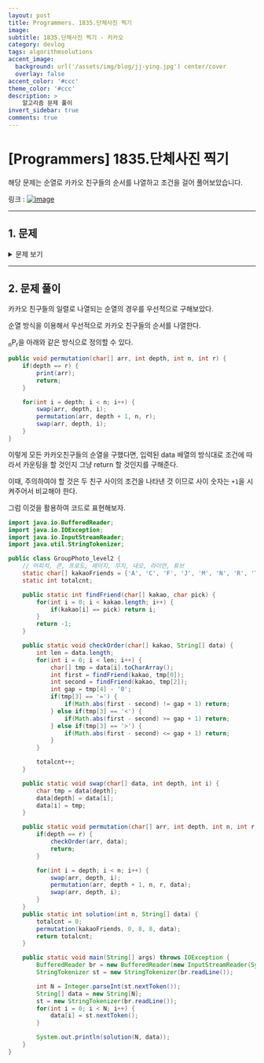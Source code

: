 ```yaml
---
layout: post
title: Programmers. 1835.단체사진 찍기
image: 
subtitle: 1835.단체사진 찍기 - 카카오
category: devlog
tags: algorithmsolutions
accent_image: 
  background: url('/assets/img/blog/jj-ying.jpg') center/cover
  overlay: false
accent_color: '#ccc'
theme_color: '#ccc'
description: >
    알고리즘 문제 풀이
invert_sidebar: true
comments: true
---
```


# [Programmers] 1835.단체사진 찍기
해당 문제는 순열로 카카오 친구들의 순서를 나열하고 조건을 걸어 풀어보았습니다.

링크 :
[![image](https://velog.velcdn.com/images/pyh8618/post/ad4f3b17-fb2b-4290-b7e1-8b953f554a6d/programmers.jpg)](https://programmers.co.kr/learn/courses/30/lessons/1835)

---
## 1. 문제
<details>
<summary>문제 보기</summary>
<div markdown="1">

![image](https://t1.kakaocdn.net/codefestival/picture.png)

가을을 맞아 카카오프렌즈는 단체로 소풍을 떠났다. 즐거운 시간을 보내고 마지막에 단체사진을 찍기 위해 카메라 앞에 일렬로 나란히 섰다. 그런데 각자가 원하는 배치가 모두 달라 어떤 순서로 설지 정하는데 시간이 오래 걸렸다. 네오는 프로도와 나란히 서기를 원했고, 튜브가 뿜은 불을 맞은 적이 있던 라이언은 튜브에게서 적어도 세 칸 이상 떨어져서 서기를 원했다. 사진을 찍고 나서 돌아오는 길에, 무지는 모두가 원하는 조건을 만족하면서도 다르게 서는 방법이 있지 않았을까 생각해보게 되었다. 각 프렌즈가 원하는 조건을 입력으로 받았을 때 모든 조건을 만족할 수 있도록 서는 경우의 수를 계산하는 프로그램을 작성해보자.


### 입력형식

입력은 조건의 개수를 나타내는 정수 n과 n개의 원소로 구성된 문자열 배열 data로 주어진다. data의 원소는 각 프렌즈가 원하는 조건이 N~F=0과 같은 형태의 문자열로 구성되어 있다. 제한조건은 아래와 같다.

 - 1 <= n <= 100
 - data의 원소는 다섯 글자로 구성된 문자열이다. 각 원소의 조건은 다음과 같다.
   - 첫 번째 글자와 세 번째 글자는 다음 8개 중 하나이다. {A, C, F, J, M, N, R, T} 각각 어피치, 콘, 프로도, 제이지, 무지, 네오, 라이언, 튜브를 의미한다. 첫 번째 글자는 조건을 제시한 프렌즈, 세 번째 글자는 상대방이다. 첫 번째 글자와 세 번째 글자는 항상 다르다.
   - 두 번째 글자는 항상 ~이다.
   - 네 번째 글자는 다음 3개 중 하나이다. {=, <, >} 각각 같음, 미만, 초과를 의미한다.
   - 다섯 번째 글자는 0 이상 6 이하의 정수의 문자형이며, 조건에 제시되는 간격을 의미한다. 이때 간격은 두 프렌즈 사이에 있는 다른 프렌즈의 수이다.


### 출력(Output)

모든 조건을 만족하는 경우의 수를 리턴한다.

### 예제입출력

| n	 | data	| answer |
| -- | ---- | ------ |
| 2	| |["N~F=0", "R~T>2"] | 3648 |
| 2	| ["M~C<2", "C~M>1"] | 0 |

### 예제에대한 설명

첫 번째 예제는 문제에 설명된 바와 같이, 네오는 프로도와의 간격이 0이기를 원하고 라이언은 튜브와의 간격이 2보다 크기를 원하는 상황이다.

두 번째 예제는 무지가 콘과의 간격이 2보다 작기를 원하고, 반대로 콘은 무지와의 간격이 1보다 크기를 원하는 상황이다. 이는 동시에 만족할 수 없는 조건이므로 경우의 수는 0이다.

</div>
</details>

---

## 2. 문제 풀이

카카오 친구들의 일렬로 나열되는 순열의 경우를 우선적으로 구해보았다.

순열 방식을 이용해서 우선적으로 카카오 친구들의 순서를 나열한다.

<sub>n</sub>P<sub>r</sub>을 아래와 같은 방식으로 정의할 수 있다.

```java
public void permutation(char[] arr, int depth, int n, int r) {
    if(depth == r) {
        print(arr);
        return;
    }

    for(int i = depth; i < n; i++) {
        swap(arr, depth, i);
        permutation(arr, depth + 1, n, r);
        swap(arr, depth, i);
    }
}
```

이렇게 모든 카카오친구들의 순열을 구했다면, 입력된 data 배열의 방식대로 조건에 따라서 카운팅을 할 것인지 그냥 return 할 것인지를 구해준다.

이때, 주의하여야 할 것은 두 친구 사이의 조건을 나타낸 것 이므로 사이 숫자는 `+1`을 시켜주어서 비교해야 한다.


그럼 이것을 활용하여 코드로 표현해보자.

```java
import java.io.BufferedReader;
import java.io.IOException;
import java.io.InputStreamReader;
import java.util.StringTokenizer;

public class GroupPhoto_level2 {
    // 어피치, 콘, 프로도, 제이지, 무지, 네오, 라이언, 튜브
    static char[] kakaoFriends = {'A', 'C', 'F', 'J', 'M', 'N', 'R', 'T'};
    static int totalcnt;

    public static int findFriend(char[] kakao, char pick) {
        for(int i = 0; i < kakao.length; i++) {
            if(kakao[i] == pick) return i;
        }
        return -1;
    } 

    public static void checkOrder(char[] kakao, String[] data) {
        int len = data.length;
        for(int i = 0; i < len; i++) {
            char[] tmp = data[i].toCharArray();
            int first = findFriend(kakao, tmp[0]);
            int second = findFriend(kakao, tmp[2]);
            int gap = tmp[4] - '0';
            if(tmp[3] == '=') {
                if(Math.abs(first - second) != gap + 1) return;
            } else if(tmp[3] == '<') {
                if(Math.abs(first - second) >= gap + 1) return;
            } else if(tmp[3] == '>') {
                if(Math.abs(first - second) <= gap + 1) return;
            }
        }

        totalcnt++;
    }

    public static void swap(char[] data, int depth, int i) {
        char tmp = data[depth];
        data[depth] = data[i];
        data[i] = tmp;
    }

    public static void permutation(char[] arr, int depth, int n, int r, String[] data) {
        if(depth == r) {
            checkOrder(arr, data);
            return;
        }

        for(int i = depth; i < n; i++) {
            swap(arr, depth, i);
            permutation(arr, depth + 1, n, r, data);
            swap(arr, depth, i);
        }
    }
    public static int solution(int n, String[] data) {
        totalcnt = 0;
        permutation(kakaoFriends, 0, 8, 8, data);
        return totalcnt;
    }

    public static void main(String[] args) throws IOException {
        BufferedReader br = new BufferedReader(new InputStreamReader(System.in));
        StringTokenizer st = new StringTokenizer(br.readLine());

        int N = Integer.parseInt(st.nextToken());
        String[] data = new String[N];
        st = new StringTokenizer(br.readLine());
        for(int i = 0; i < N; i++) {
            data[i] = st.nextToken();
        }

        System.out.println(solution(N, data));
    }
}
```